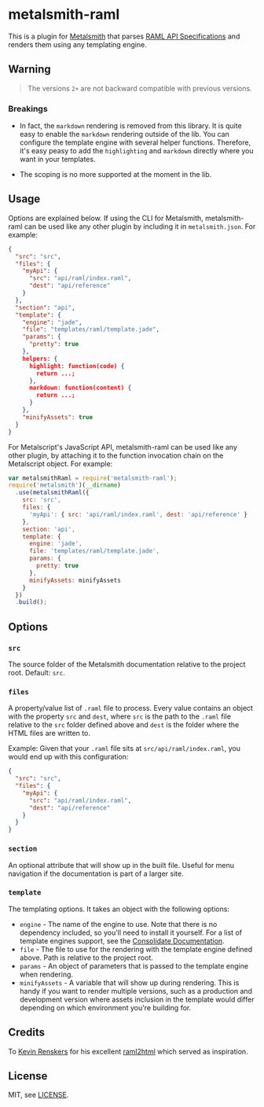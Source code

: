 # metalsmith-raml

This is a plugin for [Metalsmith](http://metalsmith.io/) that parses [RAML API
Specifications](http://raml.org/) and renders them using any templating engine.

## Warning

> The versions `2+` are not backward compatible with previous versions. 

### Breakings

* In fact, the `markdown` rendering is removed from this library. It is quite easy to enable the `markdown` rendering
outside of the lib. You can configure the template engine with several helper functions. Therefore, it's easy peasy to 
add the `highlighting` and `markdown` directly where you want in your templates.

* The scoping is no more supported at the moment in the lib.

## Usage

Options are explained below. If using the CLI for Metalsmith, metalsmith-raml
can be used like any other plugin by including it in `metalsmith.json`. For 
example:

```json
{
  "src": "src",
  "files": {
    "myApi": { 
      "src": "api/raml/index.raml", 
      "dest": "api/reference"
    }
  },
  "section": "api",
  "template": {
    "engine": "jade",
    "file": "templates/raml/template.jade",
    "params": {
      "pretty": true
    },
    helpers: {
      highlight: function(code) {
        return ...;
      },
      markdown: function(content) {
        return ...;
      }
    },
    "minifyAssets": true
  }
}
```

For Metalscript's JavaScript API, metalsmith-raml can be used like any other
plugin, by attaching it to the function invocation chain on the Metalscript 
object. For example:

```js
var metalsmithRaml = require('metalsmith-raml');
require('metalsmith')(__dirname)
  .use(metalsmithRaml({
    src: 'src',
    files: {
      'myApi': { src: 'api/raml/index.raml', dest: 'api/reference' }
    },
    section: 'api',
    template: {
      engine: 'jade',
      file: 'templates/raml/template.jade',
      params: {
        pretty: true
      },
      minifyAssets: minifyAssets
    }
  })
  .build();
```

## Options

### `src`

The source folder of the Metalsmith documentation relative to the project 
root. Default: `src`.

### `files`

A property/value list of `.raml` file to process. Every value contains an 
object with the property `src` and `dest`, where `src` is the path to the 
`.raml` file relative to the `src` folder defined above and `dest` is the
folder where the HTML files are written to.

Example: Given that your `.raml` file sits at `src/api/raml/index.raml`, you
would end up with this configuration:

```json
{
  "src": "src",
  "files": {
    "myApi": { 
      "src": "api/raml/index.raml", 
      "dest": "api/reference"
    }
  }
}
```

### `section`

An optional attribute that will show up in the built file. Useful for menu 
navigation if the documentation is part of a larger site.

### `template`

The templating options. It takes an object with the following options:

 * `engine` - The name of the engine to use. Note that there is no dependency
   included, so you'll need to install it yourself. For a list of template
   engines support, see the [Consolidate Documentation](https://github.com/visionmedia/consolidate.js/#supported-template-engines).
 * `file` - The file to use for the rendering with the template engine defined
   above. Path is relative to the project root.
 * `params` - An object of parameters that is passed to the template engine 
   when rendering.
 * `minifyAssets` - A variable that will show up during rendering. This is 
   handy if you want to render multiple versions, such as a production and
   development version where assets inclusion in the template would differ
   depending on which environment you're building for.

## Credits

To [Kevin Renskers](https://github.com/kevinrenskers) for his excellent
[raml2html](https://github.com/kevinrenskers/raml2html) which served as
inspiration.

## License

MIT, see [LICENSE](LICENSE).
